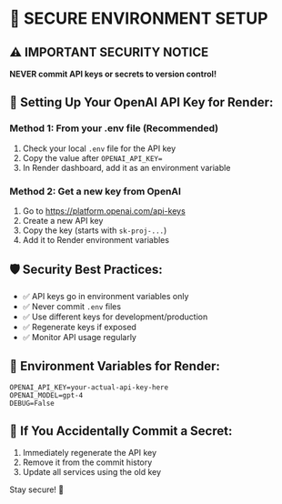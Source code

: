 # 🔐 SECURE ENVIRONMENT SETUP

## ⚠️ IMPORTANT SECURITY NOTICE
**NEVER commit API keys or secrets to version control!**

## 🔑 Setting Up Your OpenAI API Key for Render:

### Method 1: From your .env file (Recommended)
1. Check your local `.env` file for the API key
2. Copy the value after `OPENAI_API_KEY=`
3. In Render dashboard, add it as an environment variable

### Method 2: Get a new key from OpenAI
1. Go to https://platform.openai.com/api-keys
2. Create a new API key
3. Copy the key (starts with `sk-proj-...`)
4. Add it to Render environment variables

## 🛡️ Security Best Practices:
- ✅ API keys go in environment variables only
- ✅ Never commit `.env` files
- ✅ Use different keys for development/production
- ✅ Regenerate keys if exposed
- ✅ Monitor API usage regularly

## 📝 Environment Variables for Render:
```
OPENAI_API_KEY=your-actual-api-key-here
OPENAI_MODEL=gpt-4
DEBUG=False
```

## 🚨 If You Accidentally Commit a Secret:
1. Immediately regenerate the API key
2. Remove it from the commit history
3. Update all services using the old key

Stay secure! 🔐
